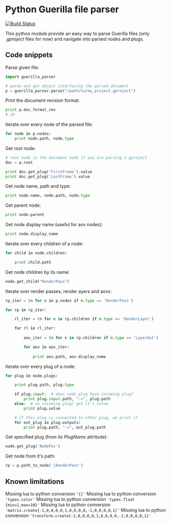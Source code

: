 # Python Guerilla file parser

[![Build Status](https://travis-ci.org/Narann/guerilla_parser.svg?branch=master)](https://travis-ci.org/Narann/guerilla_parser)

This python module provide an easy way to parse Guerilla files (only _.gproject_ files for now) and navigate into parsed nodes and plugs.

## Code snippets

Parse given file:

```python
import guerilla_parser

# parse and get object interfacing the parsed document
p = guerilla_parser.parse("/path/to/my_project.gproject")
```

Print the document revision format:

```python
print p.doc_format_rev
# 19
```

Iterate over every node of the parsed file:

```python
for node in p.nodes:
    print node.path, node.type
```

Get root node:

```python
# root node is the document node if you are parsing a gproject
doc = p.root

print doc.get_plug('FirstFrame').value
print doc.get_plug('LastFrame').value
```

Get node name, path and type:

```python
print node.name, node.path, node.type
```

Get parent node:

```python
print node.parent
```

Get node display name (useful for aov nodes):

```python
print node.display_name
```

Iterate over every children of a node:

```python
for child in node.children:

    print child.path
```

Get node children by its name:

```python
node.get_child("RenderPass")
```

Iterate over render passes, render ayers and aovs:

```python
rp_iter = (n for n in p.nodes if n.type == 'RenderPass')

for rp in rp_iter:

    rl_iter = (n for n in rp.children if n.type == 'RenderLayer')

    for rl in rl_iter:
    
        aov_iter = (n for n in rp.children if n.type == 'LayerOut')

        for aov in aov_iter:
        
            print aov.path, aov.display_name
```

Iterate over every plug of a node:

```python
for plug in node.plugs:

    print plug.path, plug.type

    if plug.input:  # does node plug have incoming plug?
        print plug.input.path, "->", plug.path
    else:  # no incoming plug? get it's value
        print plug.value

    # if this plug is connected to other plug, we print it
    for out_plug in plug.outputs:
        print plug.path, "->", out_plug.path
```

Get specified plug (from its _PlugName_ attribute):

```python
node.get_plug('NodePos')
```

Get node from it's path:

```python
rp = p.path_to_node('|RenderPass')
```

## Known limitations

Missing lua to python conversion `'{}'`
Missing lua to python conversion `'types.color'`
Missing lua to python conversion `'types.float {min=1,max=10}'`
Missing lua to python conversion `'matrix.create{-1,0,0,0,0,1,0,0,0,0,-1,0,0,0,0,1}'`
Missing lua to python conversion `'transform.create{-1,0,0,0,0,1,0,0,0,0,-1,0,0,0,0,1}'`
